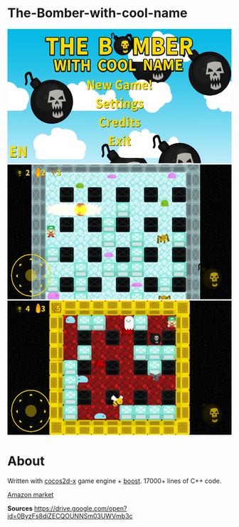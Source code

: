 # The-Bomber-with-cool-name
![Screenshot](screenshots/Screenshot_2017-08-30-17-35-36.png)
![Screenshot](screenshots/Screenshot_2017-08-30-16-44-52.png)
![Screenshot](screenshots/Screenshot_2017-08-30-17-16-29.png)

# About

Written with [cocos2d-x](https://github.com/cocos2d/cocos2d-x) game engine + [boost](http://www.boost.org/). 17000+ lines of C++ code.

[Amazon market](https://www.amazon.com/The-Bomber-with-cool-name/dp/B075C9WCDG/ref=sr_1_7?s=mobile-apps&ie=UTF8&qid=1504962746&sr=1-7&keywords=bomber)

**Sources** https://drive.google.com/open?id=0ByzFs8diZECQOUNNSm03UWVmb3c
